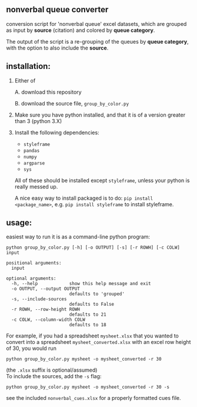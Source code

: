 ## nonverbal queue converter

conversion script for 'nonverbal queue' excel datasets, which are grouped as input by **source** (citation) and colored by **queue category**.

The output of the script is a re-grouping of the queues by **queue category**, with the option to also include the **source**. 

## installation:

1. Either of

    A. download this repository
    
    B. download the source file, `group_by_color.py`

2. Make sure you have python installed, and that it is of a version greater than 3 (python 3.X)

3. Install the following dependencies: 
    - `styleframe`
    - `pandas`
    - `numpy`
    - `argparse`
    - `sys`

    All of these should be installed except `styleframe`, unless your python is really messed up.

    A nice easy way to install packaged is to do: `pip install <package_name>`, e.g. `pip install styleframe` to install styleframe. 

## usage:

easiest way to run it is as a command-line python program:
```
python group_by_color.py [-h] [-o OUTPUT] [-s] [-r ROWH] [-c COLW] input

positional arguments:
  input

optional arguments:
  -h, --help            show this help message and exit
  -o OUTPUT, --output OUTPUT
                        defaults to 'grouped'
  -s, --include-sources
                        defaults to False
  -r ROWH, --row-height ROWH
                        defaults to 21
  -c COLW, --column-width COLW
                        defaults to 18 
```

For example, if you had a spreadsheet `mysheet.xlsx` that you wanted to convert into a spreadsheet `mysheet_converted.xlsx` with an excel row height of 30, you would run

``python group_by_color.py mysheet -o mysheet_converted -r 30``

(the `.xlsx` suffix is optional/assumed) <br>
To include the sources, add the `-s` flag:

``python group_by_color.py mysheet -o mysheet_converted -r 30 -s``

see the included `nonverbal_cues.xlsx` for a properly formatted cues file.